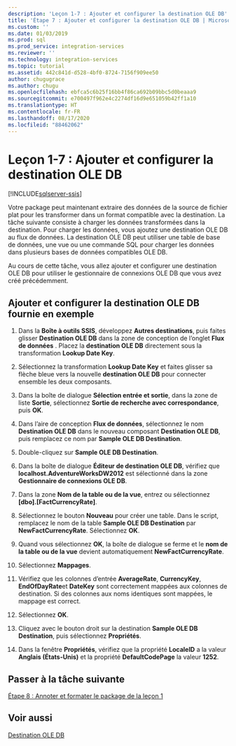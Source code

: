 ```yaml
---
description: 'Leçon 1-7 : Ajouter et configurer la destination OLE DB'
title: 'Étape 7 : Ajouter et configurer la destination OLE DB | Microsoft Docs'
ms.custom: ''
ms.date: 01/03/2019
ms.prod: sql
ms.prod_service: integration-services
ms.reviewer: ''
ms.technology: integration-services
ms.topic: tutorial
ms.assetid: 442c841d-d528-4bf0-8724-7156f909ee50
author: chugugrace
ms.author: chugu
ms.openlocfilehash: ebfca5c6b25f16bb4f86ca692b09bbc5d0beaaa9
ms.sourcegitcommit: e700497f962e4c2274df16d9e651059b42ff1a10
ms.translationtype: HT
ms.contentlocale: fr-FR
ms.lasthandoff: 08/17/2020
ms.locfileid: "88462062"
---
```

# <a name="lesson-1-7-add-and-configure-the-ole-db-destination"></a>Leçon 1-7 : Ajouter et configurer la destination OLE DB

[!INCLUDE[sqlserver-ssis](../includes/applies-to-version/sqlserver-ssis.md)]



Votre package peut maintenant extraire des données de la source de fichier plat pour les transformer dans un format compatible avec la destination. La tâche suivante consiste à charger les données transformées dans la destination. Pour charger les données, vous ajoutez une destination OLE DB au flux de données. La destination OLE DB peut utiliser une table de base de données, une vue ou une commande SQL pour charger les données dans plusieurs bases de données compatibles OLE DB.  
  
Au cours de cette tâche, vous allez ajouter et configurer une destination OLE DB pour utiliser le gestionnaire de connexions OLE DB que vous avez créé précédemment.  
  
## <a name="add-and-configure-the-sample-ole-db-destination"></a>Ajouter et configurer la destination OLE DB fournie en exemple  
  
1.  Dans la **Boîte à outils SSIS**, développez **Autres destinations**, puis faites glisser **Destination OLE DB** dans la zone de conception de l’onglet **Flux de données** . Placez la **destination OLE DB** directement sous la transformation **Lookup Date Key**.  
  
2.  Sélectionnez la transformation **Lookup Date Key** et faites glisser sa flèche bleue vers la nouvelle **destination OLE DB** pour connecter ensemble les deux composants.  
  
3.  Dans la boîte de dialogue **Sélection entrée et sortie**, dans la zone de liste **Sortie**, sélectionnez **Sortie de recherche avec correspondance**, puis **OK**.  
  
4.  Dans l’aire de conception **Flux de données**, sélectionnez le nom **Destination OLE DB** dans le nouveau composant **Destination OLE DB**, puis remplacez ce nom par **Sample OLE DB Destination**.  
  
5.  Double-cliquez sur **Sample OLE DB Destination**.  
  
6.  Dans la boîte de dialogue **Éditeur de destination OLE DB**, vérifiez que **localhost.AdventureWorksDW2012** est sélectionné dans la zone **Gestionnaire de connexions OLE DB**.  
  
7.  Dans la zone **Nom de la table ou de la vue**, entrez ou sélectionnez **[dbo].[FactCurrencyRate]**.  
  
8.  Sélectionnez le bouton **Nouveau** pour créer une table.  Dans le script, remplacez le nom de la table **Sample OLE DB Destination** par **NewFactCurrencyRate**.  Sélectionnez **OK**.  
  
9. Quand vous sélectionnez **OK**, la boîte de dialogue se ferme et le **nom de la table ou de la vue** devient automatiquement **NewFactCurrencyRate**.  
  
10. Sélectionnez **Mappages**.  
  
11. Vérifiez que les colonnes d’entrée **AverageRate**, **CurrencyKey**, **EndOfDayRate**et **DateKey** sont correctement mappées aux colonnes de destination. Si des colonnes aux noms identiques sont mappées, le mappage est correct.  
  
12. Sélectionnez **OK**.  
  
13. Cliquez avec le bouton droit sur la destination **Sample OLE DB Destination**, puis sélectionnez **Propriétés**.  
  
14. Dans la fenêtre **Propriétés**, vérifiez que la propriété **LocaleID** a la valeur **Anglais (États-Unis)** et la propriété **DefaultCodePage** la valeur **1252**.  
  
## <a name="go-to-next-task"></a>Passer à la tâche suivante
[Étape 8 : Annoter et formater le package de la leçon 1](../integration-services/lesson-1-8-making-the-lesson-1-package-easier-to-understand.md)  
  
## <a name="see-also"></a>Voir aussi  
[Destination OLE DB](../integration-services/data-flow/ole-db-destination.md)  
  
  
  
